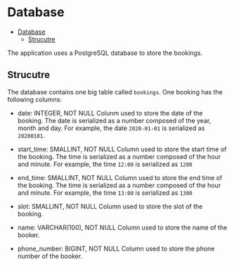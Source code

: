 # Database

- [Database](#database)
  - [Strucutre](#strucutre)

The application uses a PostgreSQL database to store the bookings.

## Strucutre

The database contains one big table called `bookings`.
One booking has the following columns:

* date: INTEGER, NOT NULL
  Colunm used to store the date of the booking.
  The date is serialized as a number composed of the year, month and day.
  For example, the date `2020-01-01` is serialized as `20200101`.

* start_time: SMALLINT, NOT NULL
  Column used to store the start time of the booking.
  The time is serialized as a number composed of the hour and minute.
  For example, the time `12:00` is serialized as `1200`

* end_time: SMALLINT, NOT NULL
  Column used to store the end time of the booking.
  The time is serialized as a number composed of the hour and minute.
  For example, the time `13:00` is serialized as `1300`

* slot: SMALLINT, NOT NULL
  Column used to store the slot of the booking.

* name: VARCHAR(100), NOT NULL
  Column used to store the name of the booker.

* phone_number: BIGINT, NOT NULL
  Column used to store the phone number of the booker.
  
